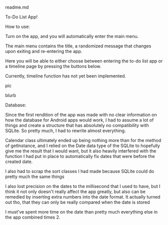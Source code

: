 readme.md

To-Do List App!

How to use:

Turn on the app, and you will automatically enter the main menu.

The main menu contains the title, a randomized message that changes upon exiting and re-entering the app.

Here you will be able to either choose between entering the to-do list app or a timeline page by pressing the buttons below.

Currently, timeline function has not yet been implemented.

pic

blurb


Database:

Since the first rendition of the app was made with no clear information on how the database for Android apps would work, I had to assume a lot of things and create a structure that has absolutely no compatibility with SQLite.  So pretty much, I had to rewrite almost everything.

Calendar class ultimately ended up being nothing more than for the method of getInstance, and I relied on the Date data type of the SQLite to hopefully give me the result that I would want, but it also heavily interfered with the function I had put in place to automatically fix dates that were before the created date.

I also had to scrap the sort classes I had made because SQLite could do pretty much the same things

I also lost precision on the dates to the millisecond that I used to have, but I think it not only doesn't really affect the app greatly, but also can be remedied by inserting extra numbers into the date format. It actually turned out tho, that they can only be really compared when the date is stored

I must've spent more time on the date than pretty much everything else in the app combined times 2.